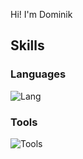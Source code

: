 Hi! I'm Dominik

Skills
--
### Languages 

![Lang](https://skillicons.dev/icons?i=javascript,typescript,react,haskell )
### Tools

![Tools](https://skillicons.dev/icons?i=git,github,neovim,nodejs,nextjs,jest,css,sass )
